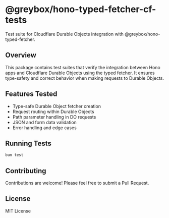 # @greybox/hono-typed-fetcher-cf-tests

Test suite for Cloudflare Durable Objects integration with @greybox/hono-typed-fetcher.

## Overview

This package contains test suites that verify the integration between Hono apps and Cloudflare Durable Objects using the typed fetcher. It ensures type-safety and correct behavior when making requests to Durable Objects.

## Features Tested

- Type-safe Durable Object fetcher creation
- Request routing within Durable Objects
- Path parameter handling in DO requests
- JSON and form data validation
- Error handling and edge cases

## Running Tests

```bash
bun test
```

## Contributing

Contributions are welcome! Please feel free to submit a Pull Request.

## License

MIT License
